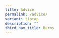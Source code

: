```yaml
---
title: Advice
permalink: /advice/
variant: tiptap
description: ""
third_nav_title: Burns
---
```

<p></p>